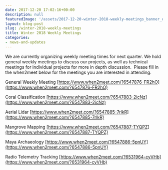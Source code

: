 ```yaml
---
date: 2017-12-20 17:02:16+00:00
description: null
featuredImage: '/assets/2017-12-20-winter-2018-weekly-meetings_banner_quad_jacobs.jpg'
layout: blog-post
slug: /winter-2018-weekly-meetings
title: Winter 2018 Weekly Meetings
categories:
- news-and-updates
---
```


We are currently organizing weekly meeting times for next quarter. We hold general weekly meetings to discuss our projects, as well as technical meetings for individual projects for more in depth discussion.  Please fill in the when2meet below for the meetings you are interested in attending.

General Weekly Meeting
[https://www.when2meet.com/?6547876-FR2hO](https://www.when2meet.com/?6547876-FR2hO)

Coral Classification
[https://www.when2meet.com/?6547883-2icNz](https://www.when2meet.com/?6547883-2icNz)

Aerial Lidar
[https://www.when2meet.com/?6547885-7rlkR](https://www.when2meet.com/?6547885-7rlkR)

Mangrove Mapping
[https://www.when2meet.com/?6547887-TYQPZ](https://www.when2meet.com/?6547887-TYQPZ)

Maya Archaeology
[https://www.when2meet.com/?6547886-5pnUY](https://www.when2meet.com/?6547886-5pnUY)

Radio Telemetry Tracking
[https://www.when2meet.com/?6531964-cyVHb](https://www.when2meet.com/?6531964-cyVHb)
